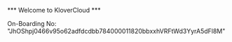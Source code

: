 *** Welcome to KloverCloud ***

On-Boarding No: &#34;JhOShpj0466v95o62adfdcdbb784000011820bbxxhVRFtWd3YyrA5dFl8M&#34;
